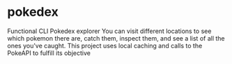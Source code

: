 # pokedex
Functional CLI Pokedex explorer
You can visit different locations to see which pokemon there are, catch them, inspect them, and see a list of all the ones you've caught. 
This project uses local caching and calls to the PokeAPI to fulfill its objective

